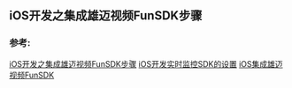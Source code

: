 ##  iOS开发之集成雄迈视频FunSDK步骤





### 参考:
[iOS开发之集成雄迈视频FunSDK步骤](http://www.cnblogs.com/yuhao309/p/9431894.html)
[iOS开发实时监控SDK的设置](https://www.aliyun.com/jiaocheng/378025.html)
[iOS集成雄迈视频FunSDK](https://www.jianshu.com/p/e82a607acd46)

